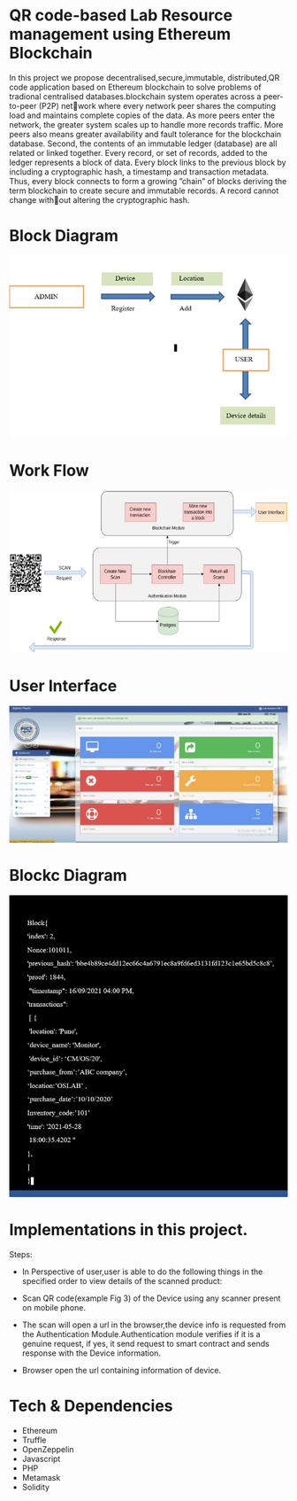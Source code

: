 # QR code-based Lab Resource management using Ethereum Blockchain

In this project we propose decentralised,secure,immutable, distributed,QR
code application based on Ethereum blockchain to solve problems of tradional
centralised databases.blockchain system operates across a peer-to-peer (P2P) network where every network peer shares the computing load and maintains complete
copies of the data. As more peers enter the network, the greater system scales
up to handle more records traffic. More peers also means greater availability and
fault tolerance for the blockchain database. Second, the contents of an immutable
ledger (database) are all related or linked together. Every record, or set of records,
added to the ledger represents a block of data. Every block links to the previous
block by including a cryptographic hash, a timestamp and transaction metadata.
Thus, every block connects to form a growing ”chain” of blocks deriving the term
blockchain to create secure and immutable records. A record cannot change without altering the cryptographic hash.

# Block Diagram
   
![Block Diagram](images/2.JPG)


# Work Flow
   
![Work FLow](images/3.png)


# User Interface
   
![User Interface](images/1.jpg)


# Blockc Diagram
   
![Block structure](images/6.jpg)

# Implementations in this project.

Steps: 
* In Perspective of user,user is able to do the following things in the specified order to view details of the scanned product:


* Scan QR code(example Fig 3) of the Device using any scanner present on mobile phone.

* The scan will open a url in the browser,the device info is requested from the Authentication Module.Authentication module verifies if it is a genuine request, if yes, it send request to smart contract and sends response with the Device information.

- Browser open the url containing information of device.

# Tech & Dependencies

* Ethereum 
* Truffle
* OpenZeppelin 
* Javascript
* PHP
* Metamask 
* Solidity 
